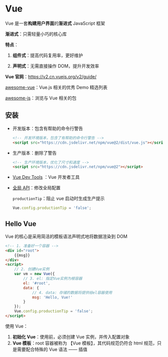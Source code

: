 # Vue

Vue 是一套**构建用户界面**的**渐进式** JavaScript 框架

**渐进式**：只需轻量小巧的核心库

**特点**：

1. **组件式**：提高代码复用率，更好维护

2. **声明式**：无需直接操作 DOM，提升开发效率

**Vue 官网**：https://v2.cn.vuejs.org/v2/guide/

[awesome-vue](https://github.com/vuejs/awesome-vue)：Vue.js 相关的优秀 Demo 精选列表

[awesome-js](https://awesomejs.dev/for/vue/)：浏览与 Vue 相关的包

## 安装

- 开发版本：包含有帮助的命令行警告

  ```html
  <!-- 开发环境版本，包含了有帮助的命令行警告 -->
  <script src="https://cdn.jsdelivr.net/npm/vue@2/dist/vue.js"></script>
  ```

- 生产版本：删除了警告

  ```html
  <!-- 生产环境版本，优化了尺寸和速度 -->
  <script src="https://cdn.jsdelivr.net/npm/vue@2"></script>
  ```

- [Vue Dev Tools](https://chromewebstore.google.com/detail/vuejs-devtools/nhdogjmejiglipccpnnnanhbledajbpd?hl=zh-CN) ：Vue 开发者工具

- [全局 API](https://v2.cn.vuejs.org/v2/api/#%E5%85%A8%E5%B1%80-API)：修改全局配置

  `productionTip`：阻止 vue 启动时生成生产提示

  ```javascript
  Vue.config.productionTip = 'false';
  ```

## Hello Vue

Vue 的核心是采用简洁的模板语法声明式地将数据渲染到 DOM

```html
<!-- 1. 准备好一个容器 -->
<div id="root">
    {{msg}}
</div>
<script>
    // 2. 创建Vue实例
    var vm = new Vue({
        // 3. el: 指定Vue实例为根容器
        el: '#root',
        data: {
            // 4. data: 存储的数据将提供给el容器使用
            msg: 'Hello, Vue!'
        }
    });
    Vue.config.productionTip = 'false';
</script>
```

使用 Vue：

1. **初始化 Vue**：使用前，必须创建 Vue 实例，并传入配置对象
2. **Vue 模板**：root 容器被称为 【Vue 模板】，其代码规范仍符合 html 规范，只是需要配合特殊的 Vue 语法 —— 插值



